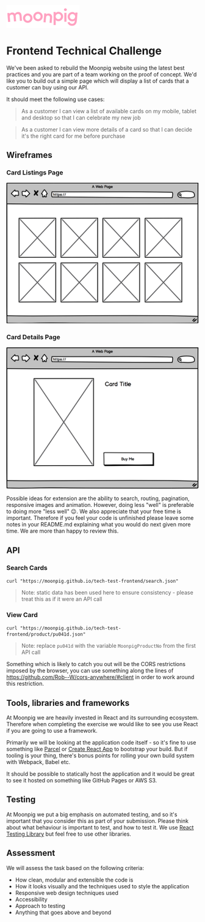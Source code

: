 ![alt text](img/moonpig-logo.png 'Moonpig')

# Frontend Technical Challenge

We've been asked to rebuild the Moonpig website using the latest best practices and you are part of a team working on the proof of concept. We'd like you to build out a simple page which will display a list of cards that a customer can buy using our API.

It should meet the following use cases:

> As a customer I can view a list of available cards on my mobile, tablet and desktop so that I can celebrate my new job

> As a customer I can view more details of a card so that I can decide it's the right card for me before purchase

## Wireframes

### Card Listings Page

![Card listings page wireframe](img/wireframe1.png 'Card listings page wireframe')

### Card Details Page

![Card details page wireframe](img/wireframe2.png 'Card details page wireframe')

Possible ideas for extension are the ability to search, routing, pagination, responsive images and animation. However, doing less "well" is preferable to doing more "less well" 😉. We also appreciate that your free time is important. Therefore if you feel your code is unfinished please leave some notes in your README.md explaining what you would do next given more time. We are more than happy to review this.

## API

### Search Cards

```
curl "https://moonpig.github.io/tech-test-frontend/search.json"
```

> Note: static data has been used here to ensure consistency - please treat this as if it were an API call

### View Card

```
curl "https://moonpig.github.io/tech-test-frontend/product/pu041d.json"
```

> Note: replace `pu041d` with the variable `MoonpigProductNo` from the first API call

Something which is likely to catch you out will be the CORS restrictions imposed by the browser, you can use something along the lines of https://github.com/Rob--W/cors-anywhere/#client in order to work around this restriction.

## Tools, libraries and frameworks

At Moonpig we are heavily invested in React and its surrounding ecosystem. Therefore when completing the exercise we would like to see you use React if you are going to use a framework.

Primarily we will be looking at the application code itself - so it's fine to use something like [Parcel](https://parceljs.org/) or [Create React App](https://github.com/facebook/create-react-app) to bootstrap your build. But if tooling is your thing, there's bonus points for rolling your own build system with Webpack, Babel etc.

It should be possible to statically host the application and it would be great to see it hosted on something like GitHub Pages or AWS S3.

## Testing

At Moonpig we put a big emphasis on automated testing, and so it's important that you consider this as part of your submission.  Please think about what behaviour is important to test, and how to test it.  We use [React Testing Library](https://testing-library.com/docs/react-testing-library/intro/) but feel free to use other libraries.

## Assessment

We will assess the task based on the following criteria:

- How clean, modular and extensible the code is
- How it looks visually and the techniques used to style the application
- Responsive web design techniques used
- Accessibility
- Approach to testing
- Anything that goes above and beyond

